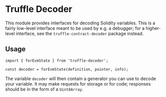 # Truffle Decoder
This module provides interfaces for decoding Solidity variables.  This is a
fairly low-level interface meant to be used by e.g. a debugger; for a
higher-level interface, see the `truffle-contract-decoder` package instead.

## Usage
```
import { forEvmState } from 'truffle-decoder';

const decoder = forEvmState(definition, pointer, info);
```

The variable `decoder` will then contain a generator you can use to decode your
variable.  It may make requests for storage or for code; responses should be in
the form of a `Uint8Array`.
